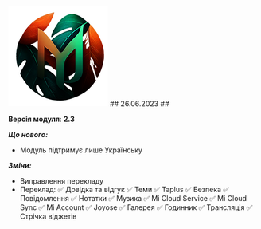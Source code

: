 
<img src="https://raw.githubusercontent.com/kazhemons/CNtoRU/main/img/Logo.png">
## 26.06.2023 ##

**Версія модуля**: **2.3**

***Що нового:***
- Модуль підтримує лише Українську

***Зміни:***
- Виправлення перекладу
- Переклад:
  ✅ Довідка та відгук
  ✅ Теми
  ✅ Taplus
  ✅ Безпека
  ✅ Повідомлення
  ✅ Нотатки
  ✅ Музика
  ✅ Mi Cloud Service
  ✅ Mi Cloud Sync
  ✅ Mi Account
  ✅ Joyose
  ✅ Галерея
  ✅ Годинник
  ✅ Трансляція
  ✅ Стрічка віджетів


